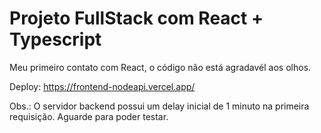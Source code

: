 # Projeto FullStack com React + Typescript

Meu primeiro contato com React, o código não está agradavél aos olhos.

Deploy:
https://frontend-nodeapi.vercel.app/

Obs.: O servidor backend possui um delay inicial de 1 minuto na primeira requisição. Aguarde para poder testar.
